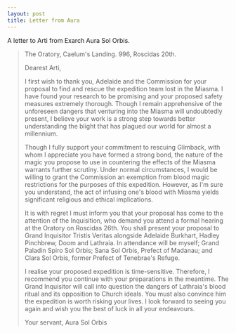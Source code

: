 ```yaml
---
layout: post
title: Letter from Aura
---
```


A letter to Arti from Exarch Aura Sol Orbis.

> The Oratory, Caelum's Landing. 996, Roscidas 20th.
>
> Dearest Arti,
>
> I first wish to thank you, Adelaide and the Commission for your proposal to find and rescue the expedition team lost in the Miasma. I have found your research to be promising and your proposed safety measures extremely thorough. Though I remain apprehensive of the unforeseen dangers that venturing into the Miasma will undoubtedly present, I believe your work is a strong step towards better understanding the blight that has plagued our world for almost a millennium.
>
> Though I fully support your commitment to rescuing Glimback, with whom I appreciate you have formed a strong bond, the nature of the magic you propose to use in countering the effects of the Miasma warrants further scrutiny. Under normal circumstances, I would be willing to grant the Commission an exemption from blood magic restrictions for the purposes of this expedition. However, as I'm sure you understand, the act of infusing one's blood with Miasma yields significant religious and ethical implications.
>
> It is with regret I must inform you that your proposal has come to the attention of the Inquisition, who demand you attend a formal hearing at the Oratory on Roscidas 26th. You shall present your proposal to Grand Inquisitor Tristis Veritas alongside Adelaide Burkhart, Hadley Pinchbrew, Doom and Lathraia. In attendance will be myself; Grand Paladin Spiro Sol Orbis; Sana Sol Orbis, Prefect of Madanau; and Clara Sol Orbis, former Prefect of Tenebrae's Refuge.
>
> I realise your proposed expedition is time-sensitive. Therefore, I recommend you continue with your preparations in the meantime. The Grand Inquisitor will call into question the dangers of Lathraia's blood ritual and its opposition to Church ideals. You must also convince him the expedition is worth risking your lives. I look forward to seeing you again and wish you the best of luck in all your endeavours.
>
> Your servant,
> Aura Sol Orbis
